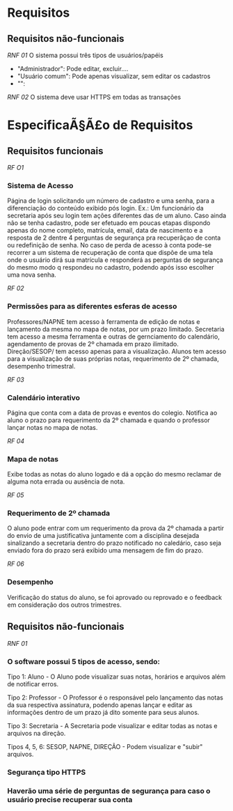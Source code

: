 # Requisitos

## Requisitos não-funcionais

*RNF 01* O sistema possui três tipos de usuários/papéis
- "Administrador": Pode editar, excluir....
- "Usuário comum": Pode apenas visualizar, sem editar os cadastros
- "": 

*RNF 02* O sistema deve usar HTTPS em todas as transações

# EspecificaÃ§Ã£o de Requisitos

## Requisitos funcionais

*RF O1*
### Sistema de Acesso 

Página de login solicitando um número de cadastro e uma senha, para a diferenciação do conteúdo exibido pós login. 
Ex.: Um funcionário da secretaria após seu login tem ações diferentes das de um aluno.
Caso ainda não se tenha cadastro, pode ser efetuado em poucas etapas dispondo apenas do nome completo, matrícula, email, data de nascimento
e a resposta de 2 dentre 4 perguntas de segurança pra recuperãçao de conta ou redefinição de senha.
No caso de perda de acesso à conta pode-se recorrer a um sistema de recuperação de conta que dispõe de uma tela onde o usuário dirá sua matrícula 
e responderá as perguntas de segurança do mesmo modo q respondeu no cadastro, podendo após isso escolher uma nova senha.

*RF 02*
### Permissões para as diferentes esferas de acesso

Professores/NAPNE tem acesso à ferramenta de edição de notas e lançamento da mesma no mapa de notas, por um prazo limitado.
Secretaria tem acesso a mesma ferramenta e outras de gernciamento do calendário, agendamento de provas de 2º chamada em prazo ilimitado.
Direção/SESOP/ tem acesso apenas para a visualização.
Alunos tem acesso para a visualização de suas próprias notas, requerimento de 2º chamada, desempenho trimestral.

*RF 03*
### Calendário interativo

Página que conta com a data de provas e eventos do colegio. 
Notifica ao aluno o prazo para requerimento da 2º chamada e quando o professor lançar notas no mapa de notas.

*RF 04*
### Mapa de notas

Exibe todas as notas do aluno logado e dá a opção do mesmo reclamar de alguma nota errada ou ausência de nota.

*RF 05*
### Requerimento de 2º chamada

O aluno pode entrar com um requerimento da prova da 2º chamada a partir do envio de uma justificativa juntamente com a disciplina desejada
sinalizando a secretaria dentro do prazo notificado no caledário, caso seja enviado fora do prazo será exibido uma mensagem de fim do prazo. 

*RF 06*
### Desempenho

Verificação do status do aluno, se foi aprovado ou reprovado e o feedback em consideração dos outros trimestres. 

## Requisitos não-funcionais

*RNF 01*

### O software possui 5 tipos de acesso, sendo:
 
Tipo 1: Aluno - O Aluno pode visualizar suas notas, horários e arquivos além de notificar erros.
 
Tipo 2: Professor - O Professor é o responsável pelo lançamento das notas da sua respectiva assinatura, podendo apenas lançar e editar as informações dentro de um prazo já dito somente para seus alunos.

Tipo 3: Secretaria - A Secretaria pode visualizar e editar todas as notas e arquivos na direção.

Tipos 4, 5, 6: SESOP, NAPNE, DIREÇÃO - Podem visualizar e "subir" arquivos.

### Segurança tipo HTTPS

### Haverão uma série de perguntas de segurança para caso o usuário precise recuperar sua conta 
 



